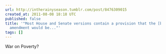 ```yaml
---
url: http://intherainyseason.tumblr.com/post/8476309015
created_at: 2011-08-08 18:18 UTC
published: false
title: '"Most House and Senate versions contain a provision that the [balanced budget]
  amendment would be..."'
tags: []
---
```


War on Poverty?
